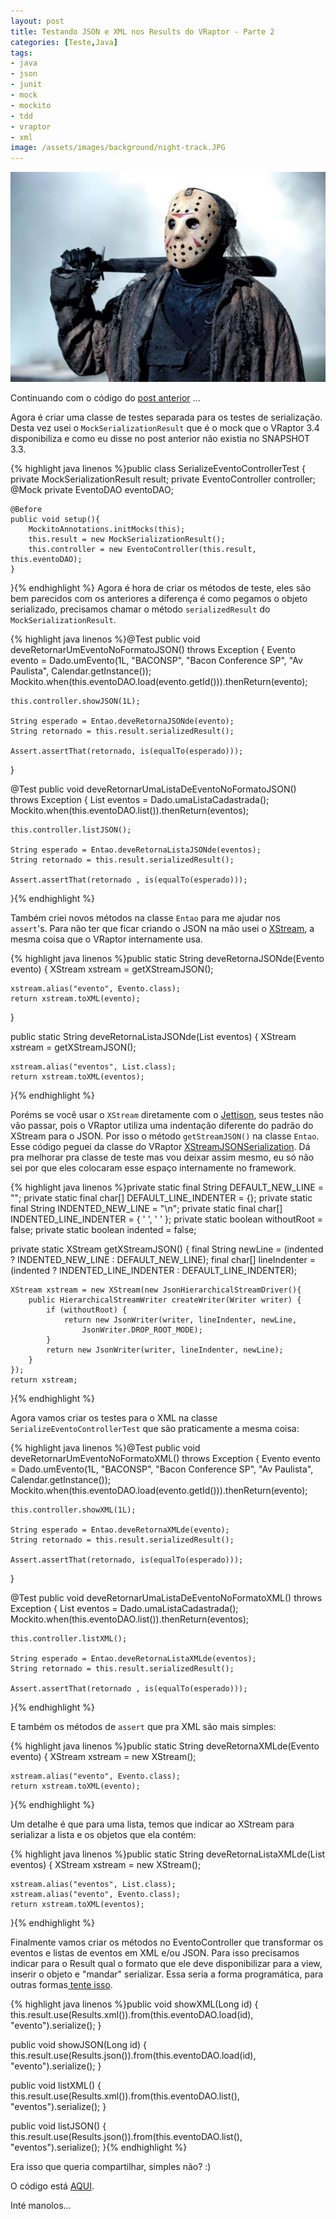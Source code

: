 ```yaml
---
layout: post
title: Testando JSON e XML nos Results do VRaptor - Parte 2
categories: [Teste,Java]
tags:
- java
- json
- junit
- mock
- mockito
- tdd
- vraptor
- xml
image: /assets/images/background/night-track.JPG
---
```


![](/assets/article_images/2011-07-17-testando-json-e-xml-nos-results-do-vraptor-parte-2/jason_up.jpg)

Continuando com o código do <a title="Testando JSON e XML nos Results do VRaptor" href="/teste/java/2011/07/15/testando-json-e-xml-nos-results-do-vraptor.html" target="_blank">post anterior</a> ...

Agora é criar uma classe de testes separada para os testes de serialização. Desta vez usei o `MockSerializationResult` que é o mock que o VRaptor 3.4 disponibiliza e como eu disse no post anterior não existia no SNAPSHOT 3.3.

{% highlight java linenos %}public class SerializeEventoControllerTest {
	private MockSerializationResult result;
	private EventoController controller;
	@Mock
	private EventoDAO eventoDAO;

	@Before
	public void setup(){
		MockitoAnnotations.initMocks(this);
		this.result = new MockSerializationResult();
		this.controller = new EventoController(this.result, this.eventoDAO);
	}
}{% endhighlight %}
Agora é hora de criar os métodos de teste, eles são bem parecidos com os anteriores a diferença é como pegamos o objeto serializado, precisamos chamar o método `serializedResult` do `MockSerializationResult`.

{% highlight java linenos %}@Test
public void deveRetornarUmEventoNoFormatoJSON() throws Exception {
	Evento evento = Dado.umEvento(1L, "BACONSP", "Bacon Conference SP", "Av Paulista", 
		Calendar.getInstance());
	Mockito.when(this.eventoDAO.load(evento.getId())).thenReturn(evento);

	this.controller.showJSON(1L);

	String esperado = Entao.deveRetornaJSONde(evento);
	String retornado = this.result.serializedResult();

	Assert.assertThat(retornado, is(equalTo(esperado)));
}

@Test
public void deveRetornarUmaListaDeEventoNoFormatoJSON() throws Exception {
	List<Evento> eventos = Dado.umaListaCadastrada();
	Mockito.when(this.eventoDAO.list()).thenReturn(eventos);

	this.controller.listJSON();

	String esperado = Entao.deveRetornaListaJSONde(eventos);
	String retornado = this.result.serializedResult();

	Assert.assertThat(retornado , is(equalTo(esperado)));
}{% endhighlight %}

Também criei novos métodos na classe `Entao` para me ajudar nos `assert`'s. Para não ter que ficar criando o JSON na mão usei o <a href="http://xstream.codehaus.org/" target="_blank">XStream</a>, a mesma coisa que o VRaptor internamente usa.

{% highlight java linenos %}public static String deveRetornaJSONde(Evento evento) {
	XStream xstream = getXStreamJSON();

	xstream.alias("evento", Evento.class);
	return xstream.toXML(evento);
}

public static String deveRetornaListaJSONde(List<Evento> eventos) {
	XStream xstream = getXStreamJSON();

	xstream.alias("eventos", List.class);
	return xstream.toXML(eventos);
}{% endhighlight %}

Poréms se você usar o `XStream` diretamente com o <a href="http://jettison.codehaus.org/" target="_blank">Jettison</a>, seus testes não vão passar, pois o VRaptor utiliza uma indentação diferente do padrão do XStream para o JSON. Por isso o método `getStreamJSON()` na classe `Entao`. Esse código peguei da classe do VRaptor <a href="https://github.com/caelum/vraptor/blob/master/vraptor-core/src/main/java/br/com/caelum/vraptor/serialization/xstream/XStreamJSONSerialization.java" target="_blank">XStreamJSONSerialization</a>. Dá pra melhorar pra classe de teste mas vou deixar assim mesmo, eu só não sei por que eles colocaram esse espaço internamente no framework.

{% highlight java linenos %}private static final String DEFAULT_NEW_LINE = "";
private static final char[] DEFAULT_LINE_INDENTER = {};
private static final String INDENTED_NEW_LINE = "\n";
private static final char[] INDENTED_LINE_INDENTER = { ' ', ' ' };
private static boolean withoutRoot = false;
private static boolean indented = false;

private static XStream getXStreamJSON() {
	final String newLine = (indented ? INDENTED_NEW_LINE : DEFAULT_NEW_LINE);
	final char[] lineIndenter = (indented ? 
		INDENTED_LINE_INDENTER : DEFAULT_LINE_INDENTER);

	XStream xstream = new XStream(new JsonHierarchicalStreamDriver(){
		public HierarchicalStreamWriter createWriter(Writer writer) {
			if (withoutRoot) {
				return new JsonWriter(writer, lineIndenter, newLine, 
					JsonWriter.DROP_ROOT_MODE);
			}
			return new JsonWriter(writer, lineIndenter, newLine);
		}
	});
	return xstream;
}{% endhighlight %}

Agora vamos criar os testes para o XML na classe `SerializeEventoControllerTest` que são praticamente a mesma coisa:

{% highlight java linenos %}@Test
public void deveRetornarUmEventoNoFormatoXML() throws Exception {
	Evento evento = Dado.umEvento(1L, "BACONSP", "Bacon Conference SP", "Av Paulista", 
		Calendar.getInstance());
	Mockito.when(this.eventoDAO.load(evento.getId())).thenReturn(evento);

	this.controller.showXML(1L);

	String esperado = Entao.deveRetornaXMLde(evento);
	String retornado = this.result.serializedResult();

	Assert.assertThat(retornado, is(equalTo(esperado)));
}

@Test
public void deveRetornarUmaListaDeEventoNoFormatoXML() throws Exception {
	List<Evento> eventos = Dado.umaListaCadastrada();
	Mockito.when(this.eventoDAO.list()).thenReturn(eventos);

	this.controller.listXML();

	String esperado = Entao.deveRetornaListaXMLde(eventos);
	String retornado = this.result.serializedResult();

	Assert.assertThat(retornado , is(equalTo(esperado)));
}{% endhighlight %}

E também os métodos de `assert` que pra XML são mais simples:

{% highlight java linenos %}public static String deveRetornaXMLde(Evento evento) {
	XStream xstream = new XStream();

	xstream.alias("evento", Evento.class);
	return xstream.toXML(evento);
}{% endhighlight %}

Um detalhe é que para uma lista, temos que indicar ao XStream para serializar a lista e os objetos que ela contém:

{% highlight java linenos %}public static String deveRetornaListaXMLde(List<Evento> eventos) {
	XStream xstream = new XStream();

	xstream.alias("eventos", List.class);
	xstream.alias("evento", Evento.class);
	return xstream.toXML(eventos);
}{% endhighlight %}

Finalmente vamos criar os métodos no EventoController que transformar os eventos e listas de eventos em XML e/ou JSON. Para isso precisamos indicar para o Result qual o formato que ele deve disponibilizar para a view, inserir o objeto e "mandar" serializar. Essa seria a forma programática, para outras formas<a href="http://vraptor.caelum.com.br/documentacao/view-e-ajax/" target="_blank"> tente isso</a>.

{% highlight java linenos %}public void showXML(Long id) {
	this.result.use(Results.xml()).from(this.eventoDAO.load(id), "evento").serialize();
}

public void showJSON(Long id) {
	this.result.use(Results.json()).from(this.eventoDAO.load(id), "evento").serialize();
}

public void listXML() {
	this.result.use(Results.xml()).from(this.eventoDAO.list(), "eventos").serialize();
}

public void listJSON() {
	this.result.use(Results.json()).from(this.eventoDAO.list(), "eventos").serialize();
}{% endhighlight %}

Era isso que queria compartilhar, simples não? :)

O código está <a href="https://github.com/marcelotozzi/vraptor-result-test" target="_blank">AQUI</a>.

Inté manolos...
